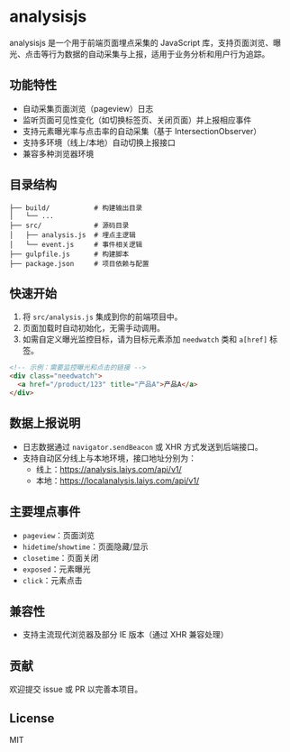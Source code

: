 # analysisjs

analysisjs 是一个用于前端页面埋点采集的 JavaScript 库，支持页面浏览、曝光、点击等行为数据的自动采集与上报，适用于业务分析和用户行为追踪。

## 功能特性
- 自动采集页面浏览（pageview）日志
- 监听页面可见性变化（如切换标签页、关闭页面）并上报相应事件
- 支持元素曝光率与点击率的自动采集（基于 IntersectionObserver）
- 支持多环境（线上/本地）自动切换上报接口
- 兼容多种浏览器环境

## 目录结构
```
├── build/           # 构建输出目录
│   └── ...
├── src/             # 源码目录
│   ├── analysis.js  # 埋点主逻辑
│   └── event.js     # 事件相关逻辑
├── gulpfile.js      # 构建脚本
├── package.json     # 项目依赖与配置
```

## 快速开始
1. 将 `src/analysis.js` 集成到你的前端项目中。
2. 页面加载时自动初始化，无需手动调用。
3. 如需自定义曝光监控目标，请为目标元素添加 `needwatch` 类和 `a[href]` 标签。

```html
<!-- 示例：需要监控曝光和点击的链接 -->
<div class="needwatch">
  <a href="/product/123" title="产品A">产品A</a>
</div>
```

## 数据上报说明
- 日志数据通过 `navigator.sendBeacon` 或 XHR 方式发送到后端接口。
- 支持自动区分线上与本地环境，接口地址分别为：
  - 线上：https://analysis.laiys.com/api/v1/
  - 本地：https://localanalysis.laiys.com/api/v1/

## 主要埋点事件
- `pageview`：页面浏览
- `hidetime`/`showtime`：页面隐藏/显示
- `closetime`：页面关闭
- `exposed`：元素曝光
- `click`：元素点击

## 兼容性
- 支持主流现代浏览器及部分 IE 版本（通过 XHR 兼容处理）

## 贡献
欢迎提交 issue 或 PR 以完善本项目。

## License
MIT
